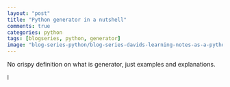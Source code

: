 ```yaml
---
layout: "post"
title: "Python generator in a nutshell"
comments: true
categories: python
tags: [blogseries, python, generator]
image: "blog-series-python/blog-series-davids-learning-notes-as-a-python-dummy.png"
---
```


No crispy definition on what is generator, just examples and explanations.  
  
I 
